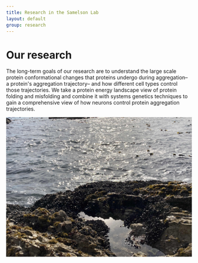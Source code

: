 ```yaml
---
title: Research in the Samelson Lab
layout: default
group: research
---
```


<div class="row">

# Our research
The long-term goals of our research are to understand the large scale protein conformational changes that proteins undergo during aggregation– a protein's aggregation trajectory– and how different cell types control those trajectories. We take a protein energy landscape view of protein folding and misfolding and combine it with systems genetics techniques to gain a comprehensive view of how neurons control protein aggregation trajectories.
</div>

<img class="img-fluid" src="/static/img/members/drawings/Water.jpg" title="This is a placeholder image I took!" alt="This is a placeholder image I took!">
